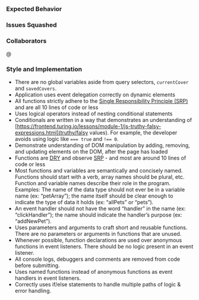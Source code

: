 ### Expected Behavior


### Issues Squashed


### Collaborators
@

### Style and Implementation
- There are no global variables aside from query selectors, `currentCover` and `savedCovers`.
- Application uses event delegation correctly on dynamic elements
- All functions strictly adhere to the [Single Responsibility Principle (SRP)](https://dev.to/skill_pathway/single-responsibility-principle-for-dummies-59gb) and are all 10 lines of code or less
- Uses logical operators instead of nesting conditional statements
- Conditionals are written in a way that demonstrates an understanding of [https://frontend.turing.io/lessons/module-1/js-truthy-falsy-expressions.html](truthy/falsy values). For example, the developer avoids using logic like <code class="language-plaintext highlighter-rouge">=== true</code> and <code class="language-plaintext highlighter-rouge">!== 0</code>.
- Demonstrate understanding of DOM manipulation by adding, removing, and updating elements on the DOM, after the page has loaded
- Functions are [DRY](https://en.wikipedia.org/wiki/Don%27t_repeat_yourself) and observe [SRP](https://dev.to/skill_pathway/single-responsibility-principle-for-dummies-59gb) - and most are around 10 lines of code or less
- Most functions and variables are semantically and concisely named. Functions should start with a verb, array names should be plural, etc. Function and variable names describe their role in the program. Examples: The name of the data type should not ever be in a variable name (ex: “petArray”); the name itself should be clear enough to indicate the type of data it holds (ex: “allPets” or “pets”).
- An event handler should not have the word “handler” in the name (ex: “clickHandler”); the name should indicate the handler’s purpose (ex: “addNewPet”).
- Uses parameters and arguments to craft short and reusable functions. There are no parameters or arguments in functions that are unused.
- Whenever possible, function declarations are used over anonymous functions in event listeners. There should be no logic present in an event listener.
- All console logs, debuggers and comments are removed from code before submitting.
- Uses named functions instead of anonymous functions as event handlers in event listeners.
- Correctly uses if/else statements to handle multiple paths of logic & error handling.
